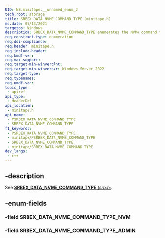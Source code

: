 ```yaml
---
UID: NE:minitape.__unnamed_enum_2
tech.root: storage
title: SRBEX_DATA_NVME_COMMAND_TYPE (minitape.h)
ms.date: 05/13/2021
targetos: Windows
description: SRBEX_DATA_NVME_COMMAND_TYPE enumerates the NVMe command types.
req.construct-type: enumeration
req.ddi-compliance: 
req.header: minitape.h
req.include-header: 
req.kmdf-ver: 
req.max-support: 
req.target-min-winverclnt:
req.target-min-winversvr: Windows Server 2022
req.target-type: 
req.typenames: 
req.umdf-ver: 
topic_type:
 - apiref
api_type:
 - HeaderDef
api_location:
 - minitape.h
api_name:
 - PSRBEX_DATA_NVME_COMMAND_TYPE
 - SRBEX_DATA_NVME_COMMAND_TYPE
f1_keywords:
 - PSRBEX_DATA_NVME_COMMAND_TYPE
 - minitape/PSRBEX_DATA_NVME_COMMAND_TYPE
 - SRBEX_DATA_NVME_COMMAND_TYPE
 - minitape/SRBEX_DATA_NVME_COMMAND_TYPE
dev_langs:
 - c++
---
```


## -description

See [**SRBEX_DATA_NVME_COMMAND_TYPE** (*srb.h*)](../srb/ne-srb-srbex_data_nvme_command_type.md).

## -enum-fields

### -field SRBEX_DATA_NVME_COMMAND_TYPE_NVM

### -field SRBEX_DATA_NVME_COMMAND_TYPE_ADMIN
